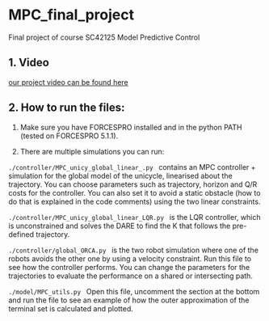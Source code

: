 # MPC_final_project
Final project of course SC42125 Model Predictive Control
## 1. Video
[our project video can be found here](https://www.youtube.com/watch?v=nYDxWkKvzZ8)
## 2. How to run the files:

1. Make sure you have FORCESPRO installed and in the python PATH (tested on FORCESPRO 5.1.1).

2. There are multiple simulations you can run:

```./controller/MPC_unicy_global_linear_.py ``` contains an MPC controller + simulation for the global model of the unicycle, linearised about the trajectory. You can choose parameters such as trajectory, horizon and Q/R costs for the controller. You can also set it to avoid a static obstacle (how to do that is explained in the code comments) using the two linear constraints.

```./controller/MPC_unicy_global_linear_LQR.py ``` is the LQR controller, which is unconstrained and solves the DARE to find the K that follows the pre-defined trajectory.

```./controller/global_ORCA.py ``` is the two robot simulation where one of the robots avoids the other one by using a velocity constraint. Run this file to see how the controller performs. You can change the parameters for the trajectories to evaluate the performance on a shared or intersecting path.

```./model/MPC_utils.py ``` Open this file, uncomment the section at the bottom and run the file to see an example of how the outer approximation of the terminal set is calculated and plotted.
